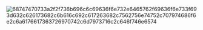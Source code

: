 ![68747470733a2f2f736b696c6c69636f6e732e6465762f69636f6e733f693d632c626173682c6b616c692c617263682c7562756e74752c707974686f6e2c6a6176617363726970742c6d7973716c2c646f746e6574](https://github.com/user-attachments/assets/4b9892f8-5bf0-4b66-a004-65a08b8a792f)

